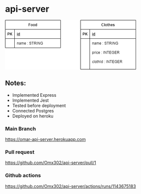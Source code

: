 # api-server
![img](./r.png)
## Notes:
- Implemented Express
- Implemented Jest
- Tested before deployment
- Connected Postgres
- Deployed on heroku


### Main Branch
https://omar-api-server.herokuapp.com
### Pull request
https://github.com/Omx302/api-server/pull/1
### Github actions
https://github.com/Omx302/api-server/actions/runs/1143675183
